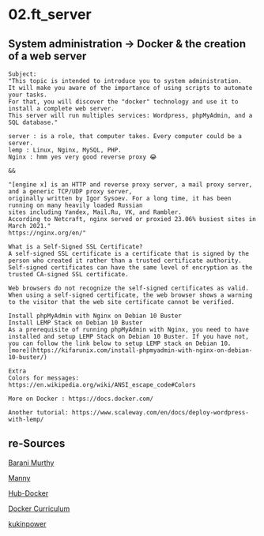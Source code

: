 # 02.ft_server
## System administration -> Docker &amp; the creation of a web server


```
Subject:
"This topic is intended to introduce you to system administration.  
It will make you aware of the importance of using scripts to automate your tasks.  
For that, you will discover the "docker" technology and use it to install a complete web server.  
This server will run multiples services: Wordpress, phpMyAdmin, and a SQL database."
```
```
server : is a role, that computer takes. Every computer could be a server.
lemp : Linux, Nginx, MySQL, PHP.
Nginx : hmm yes very good reverse proxy 😂

&& 

"[engine x] is an HTTP and reverse proxy server, a mail proxy server, and a generic TCP/UDP proxy server,  
originally written by Igor Sysoev. For a long time, it has been running on many heavily loaded Russian  
sites including Yandex, Mail.Ru, VK, and Rambler.  
According to Netcraft, nginx served or proxied 23.06% busiest sites in March 2021."
https://nginx.org/en/"
```
```
What is a Self-Signed SSL Certificate?
A self-signed SSL certificate is a certificate that is signed by the person who created it rather than a trusted certificate authority. Self-signed certificates can have the same level of encryption as the trusted CA-signed SSL certificate.

Web browsers do not recognize the self-signed certificates as valid. When using a self-signed certificate, the web browser shows a warning to the visitor that the web site certificate cannot be verified.
```
```
Install phpMyAdmin with Nginx on Debian 10 Buster
Install LEMP Stack on Debian 10 Buster
As a prerequisite of running phpMyAdmin with Nginx, you need to have installed and setup LEMP Stack on Debian 10 Buster. If you have not, you can follow the link below to setup LEMP stack on Debian 10.
[more](https://kifarunix.com/install-phpmyadmin-with-nginx-on-debian-10-buster/)
```
```
Extra
Colors for messages: https://en.wikipedia.org/wiki/ANSI_escape_code#Colors

More on Docker : https://docs.docker.com/

Another tutorial: https://www.scaleway.com/en/docs/deploy-wordpress-with-lemp/
```



## re-Sources

[Barani Murthy](https://medium.com/swlh/wordpress-deployment-with-nginx-php-fpm-and-mariadb-using-docker-compose-55f59e5c1a)

[Manny](https://codingwithmanny.medium.com/custom-wordpress-docker-setup-8851e98e6b8)

[Hub-Docker](https://hub.docker.com/_/nginx)  

[Docker Curriculum](https://docker-curriculum.com/)

[kukinpower](https://github.com/kukinpower)
